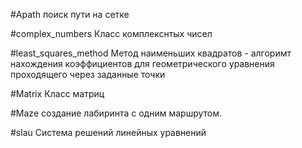 #Apath
поиск пути на сетке

#complex_numbers
Класс комплекснтых чисел

#least_squares_method
Метод наименьших квадратов - алгоримт нахождения коэффициентов для геометрического уравнения проходящего через заданные точки

#Matrix
Класс матриц

#Maze
создание лабиринта с одним маршрутом.

#slau
Система решений линейных уравнений

#


